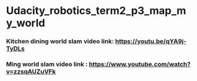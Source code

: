 # Udacity_robotics_term2_p3_map_my_world
### Kitchen dining world slam video link: https://youtu.be/qYA9j-TyDLs
### Ming world slam video link : https://www.youtube.com/watch?v=zzsqAUZuVFk
